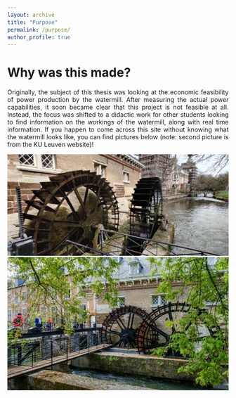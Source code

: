 ```yaml
---
layout: archive
title: "Purpose"
permalink: /purpose/
author_profile: true
---
```


Why was this made?
======
<p align="justify">
Originally, the subject of this thesis was looking at the economic feasibility of power production by the watermill. After measuring the actual power capabilities, it soon became clear that this project is not feasible at all. Instead, the focus was shifted to a didactic work for other students looking to find information on the workings of the watermill, along with real time information. If you happen to come across this site without knowing what the watermill looks like, you can find pictures below (note: second picture is from the KU Leuven website)!
</p>

![Arenberg Watermill](/images/watermill_arenberg.jpg)
![Arenberg Watermill 2](/images/watermill_arenberg_2.jpg)